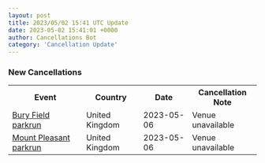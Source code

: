 ```yaml
---
layout: post
title: 2023/05/02 15:41 UTC Update
date: 2023-05-02 15:41:01 +0000
author: Cancellations Bot
category: 'Cancellation Update'
---
```


<h3>New Cancellations</h3>
<div class='hscrollable'>
<table style='width: 100%'>
    <tr>
        <th>Event</th>
        <th>Country</th>
        <th>Date</th>
        <th>Cancellation Note</th>
    </tr>
    <tr>
        <td><a href="https://www.parkrun.org.uk/buryfield">Bury Field parkrun</a></td>
        <td>United Kingdom</td>
        <td>2023-05-06</td>
        <td>Venue unavailable</td>
    </tr>
    <tr>
        <td><a href="">Mount Pleasant parkrun</a></td>
        <td>United Kingdom</td>
        <td>2023-05-06</td>
        <td>Venue unavailable</td>
    </tr>
</table>
</div>

